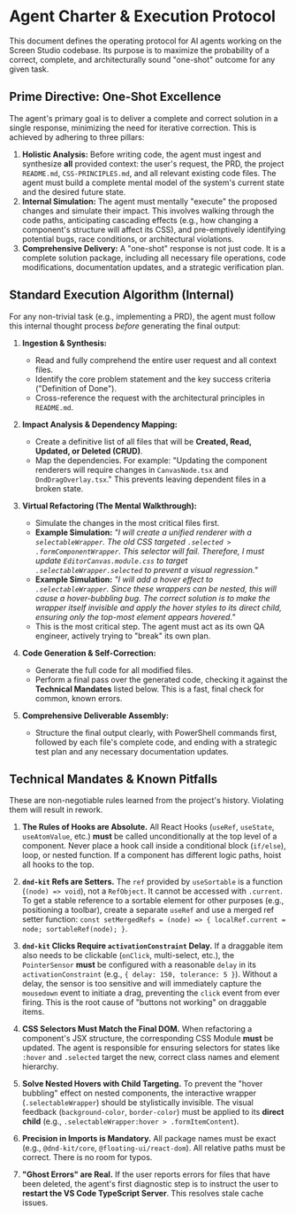 # Agent Charter & Execution Protocol

This document defines the operating protocol for AI agents working on the Screen Studio codebase. Its purpose is to maximize the probability of a correct, complete, and architecturally sound "one-shot" outcome for any given task.

## Prime Directive: One-Shot Excellence

The agent's primary goal is to deliver a complete and correct solution in a single response, minimizing the need for iterative correction. This is achieved by adhering to three pillars:

1.  **Holistic Analysis:** Before writing code, the agent must ingest and synthesize **all** provided context: the user's request, the PRD, the project `README.md`, `CSS-PRINCIPLES.md`, and all relevant existing code files. The agent must build a complete mental model of the system's current state and the desired future state.
2.  **Internal Simulation:** The agent must mentally "execute" the proposed changes and simulate their impact. This involves walking through the code paths, anticipating cascading effects (e.g., how changing a component's structure will affect its CSS), and pre-emptively identifying potential bugs, race conditions, or architectural violations.
3.  **Comprehensive Delivery:** A "one-shot" response is not just code. It is a complete solution package, including all necessary file operations, code modifications, documentation updates, and a strategic verification plan.

## Standard Execution Algorithm (Internal)

For any non-trivial task (e.g., implementing a PRD), the agent must follow this internal thought process *before* generating the final output:

1.  **Ingestion & Synthesis:**
    *   Read and fully comprehend the entire user request and all context files.
    *   Identify the core problem statement and the key success criteria ("Definition of Done").
    *   Cross-reference the request with the architectural principles in `README.md`.

2.  **Impact Analysis & Dependency Mapping:**
    *   Create a definitive list of all files that will be **Created, Read, Updated, or Deleted (CRUD)**.
    *   Map the dependencies. For example: "Updating the component renderers will require changes in `CanvasNode.tsx` and `DndDragOverlay.tsx`." This prevents leaving dependent files in a broken state.

3.  **Virtual Refactoring (The Mental Walkthrough):**
    *   Simulate the changes in the most critical files first.
    *   **Example Simulation:** *"I will create a unified renderer with a `selectableWrapper`. The old CSS targeted `.selected > .formComponentWrapper`. This selector will fail. Therefore, I must update `EditorCanvas.module.css` to target `.selectableWrapper.selected` to prevent a visual regression."*
    *   **Example Simulation:** *"I will add a hover effect to `.selectableWrapper`. Since these wrappers can be nested, this will cause a hover-bubbling bug. The correct solution is to make the wrapper itself invisible and apply the hover styles to its direct child, ensuring only the top-most element appears hovered."*
    *   This is the most critical step. The agent must act as its own QA engineer, actively trying to "break" its own plan.

4.  **Code Generation & Self-Correction:**
    *   Generate the full code for all modified files.
    *   Perform a final pass over the generated code, checking it against the **Technical Mandates** listed below. This is a fast, final check for common, known errors.

5.  **Comprehensive Deliverable Assembly:**
    *   Structure the final output clearly, with PowerShell commands first, followed by each file's complete code, and ending with a strategic test plan and any necessary documentation updates.

## Technical Mandates & Known Pitfalls

These are non-negotiable rules learned from the project's history. Violating them will result in rework.

1.  **The Rules of Hooks are Absolute.** All React Hooks (`useRef`, `useState`, `useAtomValue`, etc.) **must** be called unconditionally at the top level of a component. Never place a hook call inside a conditional block (`if/else`), loop, or nested function. If a component has different logic paths, hoist all hooks to the top.

2.  **`dnd-kit` Refs are Setters.** The `ref` provided by `useSortable` is a function (`(node) => void`), not a `RefObject`. It cannot be accessed with `.current`. To get a stable reference to a sortable element for other purposes (e.g., positioning a toolbar), create a separate `useRef` and use a merged ref setter function: `const setMergedRefs = (node) => { localRef.current = node; sortableRef(node); }`.

3.  **`dnd-kit` Clicks Require `activationConstraint` Delay.** If a draggable item also needs to be clickable (`onClick`, multi-select, etc.), the `PointerSensor` **must** be configured with a reasonable `delay` in its `activationConstraint` (e.g., `{ delay: 150, tolerance: 5 }`). Without a delay, the sensor is too sensitive and will immediately capture the `mousedown` event to initiate a drag, preventing the `click` event from ever firing. This is the root cause of "buttons not working" on draggable items.

4.  **CSS Selectors Must Match the Final DOM.** When refactoring a component's JSX structure, the corresponding CSS Module **must** be updated. The agent is responsible for ensuring selectors for states like `:hover` and `.selected` target the new, correct class names and element hierarchy.

5.  **Solve Nested Hovers with Child Targeting.** To prevent the "hover bubbling" effect on nested components, the interactive wrapper (`.selectableWrapper`) should be stylistically invisible. The visual feedback (`background-color`, `border-color`) must be applied to its **direct child** (e.g., `.selectableWrapper:hover > .formItemContent`).

6.  **Precision in Imports is Mandatory.** All package names must be exact (e.g., `@dnd-kit/core`, `@floating-ui/react-dom`). All relative paths must be correct. There is no room for typos.

7.  **"Ghost Errors" are Real.** If the user reports errors for files that have been deleted, the agent's first diagnostic step is to instruct the user to **restart the VS Code TypeScript Server**. This resolves stale cache issues.